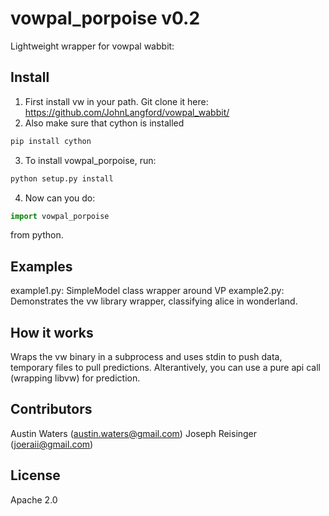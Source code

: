 # vowpal_porpoise v0.2

Lightweight wrapper for vowpal wabbit:

## Install

1. First install vw in your path. Git clone it here: https://github.com/JohnLangford/vowpal_wabbit/
2. Also make sure that cython is installed
```bash
pip install cython
```
3. To install vowpal_porpoise, run:
```bash
python setup.py install
```
4. Now can you do:
```python
import vowpal_porpoise
```
from python.

## Examples

example1.py: SimpleModel class wrapper around VP
example2.py: Demonstrates the vw library wrapper, classifying alice in wonderland.

## How it works

Wraps the vw binary in a subprocess and uses stdin to push data, temporary files to pull predictions. Alterantively, you can use a pure api call (wrapping libvw) for prediction.


## Contributors

Austin Waters (austin.waters@gmail.com)
Joseph Reisinger (joeraii@gmail.com)

## License

Apache 2.0
